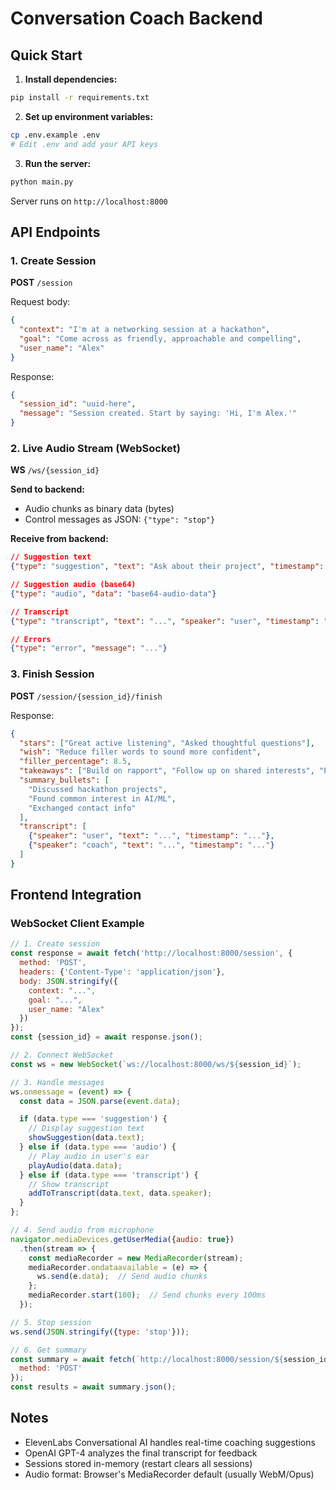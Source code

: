 # Conversation Coach Backend

## Quick Start

1. **Install dependencies:**
```bash
pip install -r requirements.txt
```

2. **Set up environment variables:**
```bash
cp .env.example .env
# Edit .env and add your API keys
```

3. **Run the server:**
```bash
python main.py
```

Server runs on `http://localhost:8000`

## API Endpoints

### 1. Create Session
**POST** `/session`

Request body:
```json
{
  "context": "I'm at a networking session at a hackathon",
  "goal": "Come across as friendly, approachable and compelling",
  "user_name": "Alex"
}
```

Response:
```json
{
  "session_id": "uuid-here",
  "message": "Session created. Start by saying: 'Hi, I'm Alex.'"
}
```

### 2. Live Audio Stream (WebSocket)
**WS** `/ws/{session_id}`

**Send to backend:**
- Audio chunks as binary data (bytes)
- Control messages as JSON: `{"type": "stop"}`

**Receive from backend:**
```json
// Suggestion text
{"type": "suggestion", "text": "Ask about their project", "timestamp": "..."}

// Suggestion audio (base64)
{"type": "audio", "data": "base64-audio-data"}

// Transcript
{"type": "transcript", "text": "...", "speaker": "user", "timestamp": "..."}

// Errors
{"type": "error", "message": "..."}
```

### 3. Finish Session
**POST** `/session/{session_id}/finish`

Response:
```json
{
  "stars": ["Great active listening", "Asked thoughtful questions"],
  "wish": "Reduce filler words to sound more confident",
  "filler_percentage": 8.5,
  "takeaways": ["Build on rapport", "Follow up on shared interests", "Practice concise answers"],
  "summary_bullets": [
    "Discussed hackathon projects",
    "Found common interest in AI/ML",
    "Exchanged contact info"
  ],
  "transcript": [
    {"speaker": "user", "text": "...", "timestamp": "..."},
    {"speaker": "coach", "text": "...", "timestamp": "..."}
  ]
}
```

## Frontend Integration

### WebSocket Client Example
```javascript
// 1. Create session
const response = await fetch('http://localhost:8000/session', {
  method: 'POST',
  headers: {'Content-Type': 'application/json'},
  body: JSON.stringify({
    context: "...",
    goal: "...",
    user_name: "Alex"
  })
});
const {session_id} = await response.json();

// 2. Connect WebSocket
const ws = new WebSocket(`ws://localhost:8000/ws/${session_id}`);

// 3. Handle messages
ws.onmessage = (event) => {
  const data = JSON.parse(event.data);

  if (data.type === 'suggestion') {
    // Display suggestion text
    showSuggestion(data.text);
  } else if (data.type === 'audio') {
    // Play audio in user's ear
    playAudio(data.data);
  } else if (data.type === 'transcript') {
    // Show transcript
    addToTranscript(data.text, data.speaker);
  }
};

// 4. Send audio from microphone
navigator.mediaDevices.getUserMedia({audio: true})
  .then(stream => {
    const mediaRecorder = new MediaRecorder(stream);
    mediaRecorder.ondataavailable = (e) => {
      ws.send(e.data);  // Send audio chunks
    };
    mediaRecorder.start(100);  // Send chunks every 100ms
  });

// 5. Stop session
ws.send(JSON.stringify({type: 'stop'}));

// 6. Get summary
const summary = await fetch(`http://localhost:8000/session/${session_id}/finish`, {
  method: 'POST'
});
const results = await summary.json();
```

## Notes

- ElevenLabs Conversational AI handles real-time coaching suggestions
- OpenAI GPT-4 analyzes the final transcript for feedback
- Sessions stored in-memory (restart clears all sessions)
- Audio format: Browser's MediaRecorder default (usually WebM/Opus)
